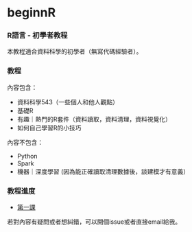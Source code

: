 # beginnR
### R語言 - 初學者教程
本教程適合資料科學的初學者（無寫代碼經驗者）。

### 教程
內容包含：
- 資料科學543（一些個人和他人觀點）
- 基礎R
- 有趣｜熱門的R套件（資料讀取，資料清理，資料視覺化）
- 如何自己學習R的小技巧

內容不包含：
- Python
- Spark
- 機器｜深度學習 (因為能正確讀取清理數據後，談建模才有意義）

### 教程進度

- [第一課](https://github.com/amy17519/beginnR/blob/master/lesson1.Rmd)


若對內容有疑問或者想糾錯，可以開個issue或者直接email給我。



